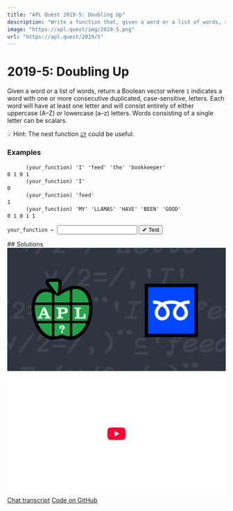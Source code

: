 ```yaml
---
title: "APL Quest 2019-5: Doubling Up"
description: "Write a function that, given a word or a list of words, returns a Boolean vector where `1` indicates a word with one or more consecutive duplicated, case-sensitive, letters."
image: "https://apl.quest/img/2019-5.png"
url: "https://apl.quest/2019/5"
---
```


# <span class=s>2019-</span>5: Doubling Up
<!-- Write a function that, given a word or a list of words, returns a Boolean vector where `1` indicates a word with one or more consecutive duplicated, case-sensitive, letters. -->
Given a word or a list of words, return a Boolean vector where `1` indicates a word with one or more consecutive duplicated, case-sensitive, letters. Each word will have at least one letter and will consist entirely of either uppercase (A–Z) or lowercase (a–z) letters. Words consisting of a single letter can be scalars.

💡 Hint: The nest function [`⊆Y`](http://help.dyalog.com/latest/Content/Language/Primitive%20Functions/Nest.htm) could be useful.

### Examples

```APL
      (your_function) 'I' 'feed' 'the' 'bookkeeper'
0 1 0 1
      (your_function) 'I'
0
      (your_function) 'feed'
1
      (your_function) 'MY' 'LLAMAS' 'HAVE' 'BEEN' 'GOOD'
0 1 0 1 1 
```
<div class="pdiv">
  <code onclick="p_Input.focus()">your_function ← </code><input id="p_Input" autocomplete="off" spellcheck="false" oninput="this.parentElement.querySelector`button`.disabled=false;localStorage.setItem(window.location.pathname,this.value)" onkeypress="subm(event)">
  <button onclick="alert$.next`Testing…`;submitSolution`p`" class="md-button md-button--primary">&#x2714; Test</button>
</div>
<blockquote id="p_Output"></blockquote>
## Solutions
<div onclick="play(this)" title="Video on YouTube" class="yt">
<img alt="Video Thumbnail" src="../../img/2019-5.png">
<img alt="YouTube" src="../../img/yt-big.png">
</div>
<a href="https://chat.stackexchange.com/transcript/52405?m=63469882#63469882" target="_blank" class="md-button md-button--primary">Chat transcript</a>
<a href="https://github.com/dyalog/apl.quest/tree/main/2019/5.apl" target="_blank" class="md-button md-button--primary right">Code on GitHub</a>

<script>
    testCases={"a":[",¨'I' 'feed' 'the' 'bookkeeper'","⎕A","2/⎕A","'blabla' 'blibli'","'oo' 'zzz' 'baaah'","{'abc'[?15⍴3]}¨⍳2+?2"],"b":["'I' 'feed' 'the' 'bookkeeper'","'I'",",'I'","'feed'",",⊂'feed'"],"f":"{{∨/2=/,⍵}¨,⊆,⍵}","p":","}
    p_Input.value=localStorage.getItem(window.location.pathname)
    play=e=>e.outerHTML=`<iframe src="https://www.youtube.com/embed/c8XRnJeJ2AY?list=PLYKQVqyrAEj9wDIUyLDGtDAFTKY38BUMN&autoplay=1" title="<span class=s>2019-</span>5: Doubling Up (APL Quest 2019-5)" frameborder="0" allow="accelerometer; autoplay; clipboard-write; encrypted-media; gyroscope; picture-in-picture; web-share" referrerpolicy="strict-origin-when-cross-origin" allowfullscreen></iframe>`
</script>
